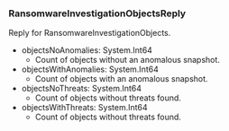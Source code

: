 ### RansomwareInvestigationObjectsReply
Reply for RansomwareInvestigationObjects.

- objectsNoAnomalies: System.Int64
  - Count of objects without an anomalous snapshot.
- objectsWithAnomalies: System.Int64
  - Count of objects with an anomalous snapshot.
- objectsNoThreats: System.Int64
  - Count of objects without threats found.
- objectsWithThreats: System.Int64
  - Count of objects without threats found.
